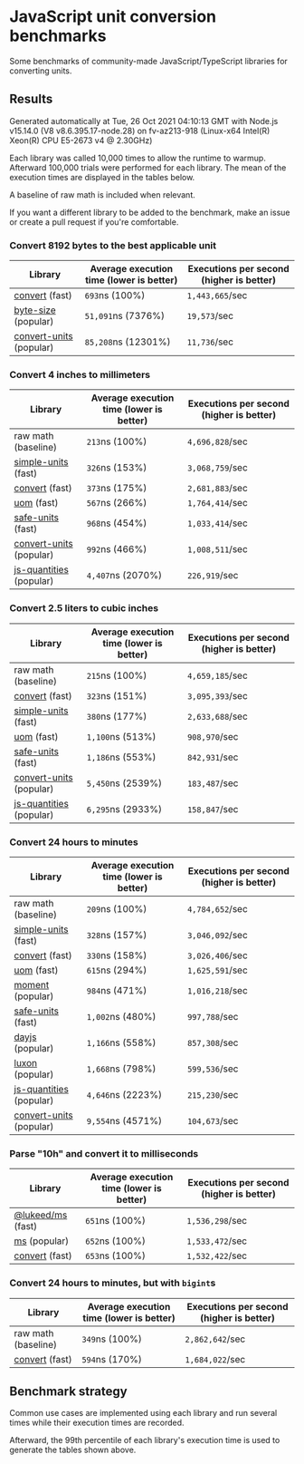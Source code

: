 # JavaScript unit conversion benchmarks

Some benchmarks of community-made JavaScript/TypeScript libraries for converting units.

## Results

<!-- beginblock(results) -->

Generated automatically at Tue, 26 Oct 2021 04:10:13 GMT with Node.js v15.14.0 (V8 v8.6.395.17-node.28) on fv-az213-918 (Linux-x64 Intel(R) Xeon(R) CPU E5-2673 v4 @ 2.30GHz)

Each library was called 10,000 times to allow the runtime to warmup.
Afterward 100,000 trials were performed for each library.
The mean of the execution times are displayed in the tables below.

A baseline of raw math is included when relevant.

If you want a different library to be added to the benchmark, make an issue or create a pull request if you're comfortable.

### Convert 8192 bytes to the best applicable unit

| Library                                                            | Average execution time (lower is better) | Executions per second (higher is better) |
| ------------------------------------------------------------------ | ---------------------------------------- | ---------------------------------------- |
| [convert](https://npmjs.com/package/convert) (fast)                | `693`ns (100%)                           | `1,443,665`/sec                          |
| [byte-size](https://npmjs.com/package/byte-size) (popular)         | `51,091`ns (7376%)                       | `19,573`/sec                             |
| [convert-units](https://npmjs.com/package/convert-units) (popular) | `85,208`ns (12301%)                      | `11,736`/sec                             |

### Convert 4 inches to millimeters

| Library                                                            | Average execution time (lower is better) | Executions per second (higher is better) |
| ------------------------------------------------------------------ | ---------------------------------------- | ---------------------------------------- |
| raw math (baseline)                                                | `213`ns (100%)                           | `4,696,828`/sec                          |
| [simple-units](https://npmjs.com/package/simple-units) (fast)      | `326`ns (153%)                           | `3,068,759`/sec                          |
| [convert](https://npmjs.com/package/convert) (fast)                | `373`ns (175%)                           | `2,681,883`/sec                          |
| [uom](https://npmjs.com/package/uom) (fast)                        | `567`ns (266%)                           | `1,764,414`/sec                          |
| [safe-units](https://npmjs.com/package/safe-units) (fast)          | `968`ns (454%)                           | `1,033,414`/sec                          |
| [convert-units](https://npmjs.com/package/convert-units) (popular) | `992`ns (466%)                           | `1,008,511`/sec                          |
| [js-quantities](https://npmjs.com/package/js-quantities) (popular) | `4,407`ns (2070%)                        | `226,919`/sec                            |

### Convert 2.5 liters to cubic inches

| Library                                                            | Average execution time (lower is better) | Executions per second (higher is better) |
| ------------------------------------------------------------------ | ---------------------------------------- | ---------------------------------------- |
| raw math (baseline)                                                | `215`ns (100%)                           | `4,659,185`/sec                          |
| [convert](https://npmjs.com/package/convert) (fast)                | `323`ns (151%)                           | `3,095,393`/sec                          |
| [simple-units](https://npmjs.com/package/simple-units) (fast)      | `380`ns (177%)                           | `2,633,688`/sec                          |
| [uom](https://npmjs.com/package/uom) (fast)                        | `1,100`ns (513%)                         | `908,970`/sec                            |
| [safe-units](https://npmjs.com/package/safe-units) (fast)          | `1,186`ns (553%)                         | `842,931`/sec                            |
| [convert-units](https://npmjs.com/package/convert-units) (popular) | `5,450`ns (2539%)                        | `183,487`/sec                            |
| [js-quantities](https://npmjs.com/package/js-quantities) (popular) | `6,295`ns (2933%)                        | `158,847`/sec                            |

### Convert 24 hours to minutes

| Library                                                            | Average execution time (lower is better) | Executions per second (higher is better) |
| ------------------------------------------------------------------ | ---------------------------------------- | ---------------------------------------- |
| raw math (baseline)                                                | `209`ns (100%)                           | `4,784,652`/sec                          |
| [simple-units](https://npmjs.com/package/simple-units) (fast)      | `328`ns (157%)                           | `3,046,092`/sec                          |
| [convert](https://npmjs.com/package/convert) (fast)                | `330`ns (158%)                           | `3,026,406`/sec                          |
| [uom](https://npmjs.com/package/uom) (fast)                        | `615`ns (294%)                           | `1,625,591`/sec                          |
| [moment](https://npmjs.com/package/moment) (popular)               | `984`ns (471%)                           | `1,016,218`/sec                          |
| [safe-units](https://npmjs.com/package/safe-units) (fast)          | `1,002`ns (480%)                         | `997,788`/sec                            |
| [dayjs](https://npmjs.com/package/dayjs) (popular)                 | `1,166`ns (558%)                         | `857,308`/sec                            |
| [luxon](https://npmjs.com/package/luxon) (popular)                 | `1,668`ns (798%)                         | `599,536`/sec                            |
| [js-quantities](https://npmjs.com/package/js-quantities) (popular) | `4,646`ns (2223%)                        | `215,230`/sec                            |
| [convert-units](https://npmjs.com/package/convert-units) (popular) | `9,554`ns (4571%)                        | `104,673`/sec                            |

### Parse "10h" and convert it to milliseconds

| Library                                                   | Average execution time (lower is better) | Executions per second (higher is better) |
| --------------------------------------------------------- | ---------------------------------------- | ---------------------------------------- |
| [@lukeed/ms](https://npmjs.com/package/@lukeed/ms) (fast) | `651`ns (100%)                           | `1,536,298`/sec                          |
| [ms](https://npmjs.com/package/ms) (popular)              | `652`ns (100%)                           | `1,533,472`/sec                          |
| [convert](https://npmjs.com/package/convert) (fast)       | `653`ns (100%)                           | `1,532,422`/sec                          |

### Convert 24 hours to minutes, but with `bigint`s

| Library                                             | Average execution time (lower is better) | Executions per second (higher is better) |
| --------------------------------------------------- | ---------------------------------------- | ---------------------------------------- |
| raw math (baseline)                                 | `349`ns (100%)                           | `2,862,642`/sec                          |
| [convert](https://npmjs.com/package/convert) (fast) | `594`ns (170%)                           | `1,684,022`/sec                          |

<!-- endblock(results) -->

## Benchmark strategy

Common use cases are implemented using each library and run several times while their execution times are recorded.

Afterward, the 99th percentile of each library's execution time is used to generate the tables shown above.
